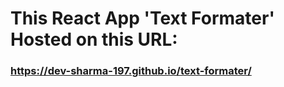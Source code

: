 # This React App 'Text Formater' Hosted on this URL:
### https://dev-sharma-197.github.io/text-formater/
